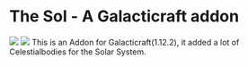 # The Sol - A Galacticraft addon
[![](http://cf.way2muchnoise.eu/510045.svg)](https://www.curseforge.com/minecraft/mc-mods/the-sol)
[![](https://cf.way2muchnoise.eu/versions/jei_latest.svg)](https://www.curseforge.com/minecraft/mc-mods/the-sol)
This is an Addon for Galacticraft(1.12.2), it added a lot of Celestialbodies for the Solar System.
